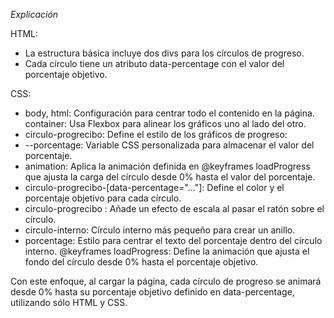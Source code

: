 *Explicación*

HTML:

- La estructura básica incluye dos divs para los círculos de progreso.
- Cada círculo tiene un atributo data-percentage con el valor del porcentaje objetivo.

CSS:

- body, html: Configuración para centrar todo el contenido en la página.
container: Usa Flexbox para alinear los gráficos uno al lado del otro.
- circulo-progrecibo: Define el estilo de los gráficos de progreso:
- --porcentage: Variable CSS personalizada para almacenar el valor del porcentaje.
- animation: Aplica la animación definida en @keyframes loadProgress que ajusta la carga del círculo desde 0% hasta el valor del porcentaje.
- circulo-progrecibo-[data-percentage="..."]: Define el color y el porcentaje objetivo para cada círculo.
- circulo-progrecibo
: Añade un efecto de escala al pasar el ratón sobre el círculo.
- circulo-interno: Círculo interno más pequeño para crear un anillo.
- porcentage: Estilo para centrar el texto del porcentaje dentro del círculo interno.
@keyframes loadProgress: Define la animación que ajusta el fondo del círculo desde 0% hasta el porcentaje objetivo.

Con este enfoque, al cargar la página, cada círculo de progreso se animará desde 0% hasta su porcentaje objetivo definido en data-percentage, utilizando sólo HTML y CSS.